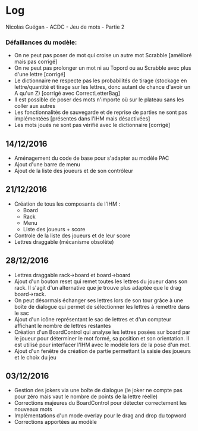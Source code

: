 # Log

Nicolas Guégan - ACDC - Jeu de mots - Partie 2

### Défaillances du modèle:
* On ne peut pas poser de mot qui croise un autre mot Scrabble [amélioré mais pas corrigé]
* On ne peut pas prolonger un mot ni au Topord ou au Scrabble avec plus d'une lettre [corrigé]
* Le dictionnaire ne respecte pas les probabilités de tirage (stockage en lettre/quantité et tirage sur les lettres, donc autant de chance d'avoir un A qu'un Z) [corrigé avec CorrectLetterBag]
* Il est possible de poser des mots n'importe où sur le plateau sans les coller aux autres
* Les fonctionnalités de sauvegarde et de reprise de parties ne sont pas implémentées [présentes dans l'IHM mais désactivées]
* Les mots joués ne sont pas vérifié avec le dictionnaire [corrigé]

## 14/12/2016
* Aménagement du code de base pour s'adapter au modèle PAC
* Ajout d'une barre de menu
* Ajout de la liste des joueurs et de son contrôleur

## 21/12/2016
* Création de tous les composants de l'IHM :
	- Board
	- Rack
	- Menu
	- Liste des joueurs + score
* Controle de la liste des joueurs et de leur score
* Lettres draggable (mécanisme obsolète)

## 28/12/2016
* Lettres draggable rack->board et board->board
* Ajout d'un bouton reset qui remet toutes les lettres du joueur dans son rack. Il s'agit d'un alternative que je trouve plus adaptée que le drag board->rack.
* On peut désormais échanger ses lettres lors de son tour grâce à une boîte de dialogue qui permet de sélectionner les lettres à remettre dans le sac
* Ajout d'un icône représentant le sac de lettres et d'un compteur affichant le nombre de lettres restantes
* Création d'un BoardControl qui analyse les lettres posées sur board par le joueur pour déterminer le mot formé, sa position et son orientation. Il est utilisé pour interfacer l'IHM avec le modèle lors de la pose d'un mot.
* Ajout d'un fenêtre de création de partie permettant la saisie des joueurs et le choix du jeu

## 03/12/2016
* Gestion des jokers via une boîte de dialogue (le joker ne compte pas pour zéro mais vaut le nombre de points de la lettre réelle)
* Corrections majeures du BoardControl pour détecter correctement les nouveaux mots
* Implémentations d'un mode overlay pour le drag and drop du topword
* Corrections apportées au modèle
